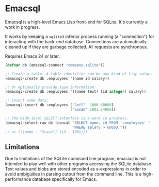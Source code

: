 # Emacsql

Emacsql is a high-level Emacs Lisp front-end for SQLite. It's
currently a work in progress.

It works by keeping a `sqlite3` inferior process running (a
"connection") for interacting with the back-end database. Connections
are automatically cleaned up if they are garbage collected. All
requests are synchronous.

Requires Emacs 24 or later.

```el
(defvar db (emacsql-connect "company.sqlite"))

;; Create a table. A table identifier can be any kind of lisp value.
(emacsql-create db :employees '(name id salary))

;; Or optionally provide type information:
(emacsql-create db :employees '((name text) (id integer) salary))

;; Insert some data:
(emacsql-insert db :employees ["Jeff"  1000 60000]
                              ["Susan" 1001 64000])

;; The high-level SELECT interface is a work in progress.
(emacsql-select-raw db (concat "SELECT name, id FROM ':employees' "
                               "WHERE salary > 60000;"))
;; => (((name . "Susan") (id . 1001)))
```

## Limitations

Due to limitations of the SQLite command line program, emacsql is
*not* intended to play well with other programs accessing the SQLite
database. Text values and blobs are stored encoded as s-expressions in
order to avoid ambiguities in parsing output from the command line.
This is a high-performance database specifically for Emacs.
